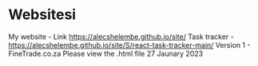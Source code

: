 #  Websitesi

My website - Link https://alecshelembe.github.io/site/
Task tracker - https://alecshelembe.github.io/site/S/react-task-tracker-main/
Version 1 - FineTrade.co.za Please view the .html file 27 Jaunary 2023
